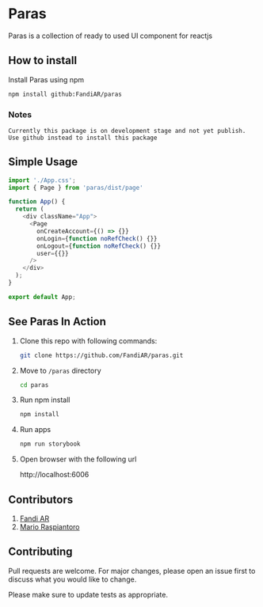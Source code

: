 # Paras

Paras is a collection of ready to used UI component for reactjs

## How to install

Install Paras using npm

```bash
npm install github:FandiAR/paras
```

### Notes

```
Currently this package is on development stage and not yet publish. 
Use github instead to install this package
```

## Simple Usage

```javascript
import './App.css';
import { Page } from 'paras/dist/page'

function App() {
  return (
    <div className="App">
      <Page
        onCreateAccount={() => {}}
        onLogin={function noRefCheck() {}}
        onLogout={function noRefCheck() {}}
        user={{}}
      />
    </div>
  );
}

export default App;
```

## See Paras In Action
1. Clone this repo with following commands:

    ```bash
    git clone https://github.com/FandiAR/paras.git
    ```
2. Move to `/paras` directory 

    ```bash
    cd paras
    ```
3. Run npm install 

    ```bash
    npm install
    ```
4. Run apps 

    ```bash
    npm run storybook
    ```
5. Open browser with the following url 

    http://localhost:6006

## Contributors
1. [Fandi AR](https://github.com/FandiAR)
2. [Mario Raspiantoro](https://github.com/raspiantoro)

## Contributing

Pull requests are welcome. For major changes, please open an issue first to discuss what you would like to change.

Please make sure to update tests as appropriate.